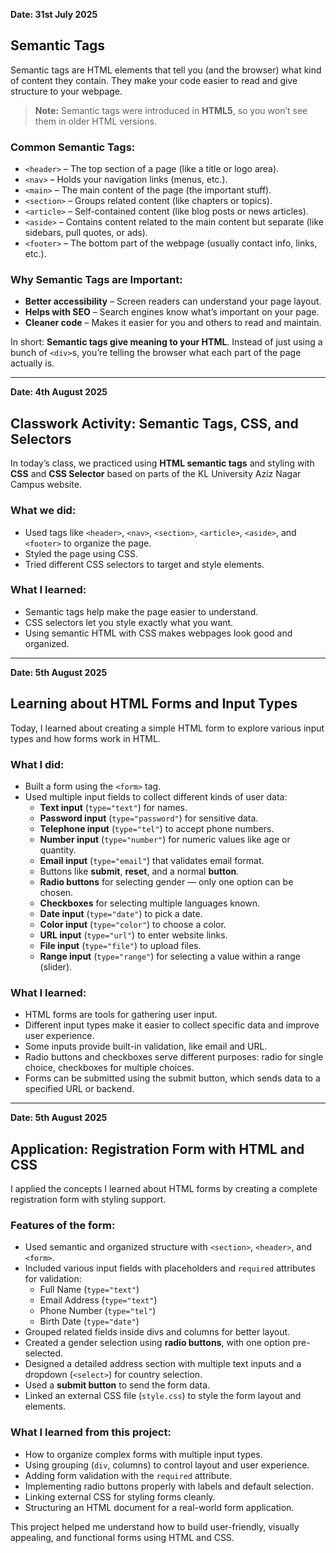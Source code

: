 **Date: 31st July 2025**

## Semantic Tags

Semantic tags are HTML elements that tell you (and the browser) what kind of content they contain. They make your code easier to read and give structure to your webpage.

> **Note:** Semantic tags were introduced in **HTML5**, so you won’t see them in older HTML versions.

### Common Semantic Tags:

- `<header>` – The top section of a page (like a title or logo area).
- `<nav>` – Holds your navigation links (menus, etc.).
- `<main>` – The main content of the page (the important stuff).
- `<section>` – Groups related content (like chapters or topics).
- `<article>` – Self-contained content (like blog posts or news articles).
- `<aside>` – Contains content related to the main content but separate (like sidebars, pull quotes, or ads).
- `<footer>` – The bottom part of the webpage (usually contact info, links, etc.).

### Why Semantic Tags are Important:

- **Better accessibility** – Screen readers can understand your page layout.
- **Helps with SEO** – Search engines know what’s important on your page.
- **Cleaner code** – Makes it easier for you and others to read and maintain.

In short: **Semantic tags give meaning to your HTML**. Instead of just using a bunch of `<div>`s, you’re telling the browser what each part of the page actually is.

---

**Date: 4th August 2025**

## Classwork Activity: Semantic Tags, CSS, and Selectors

In today’s class, we practiced using **HTML semantic tags** and styling with **CSS** and **CSS Selector** based on parts of the KL University Aziz Nagar Campus website.

### What we did:

- Used tags like `<header>`, `<nav>`, `<section>`, `<article>`, `<aside>`, and `<footer>` to organize the page.
- Styled the page using CSS.
- Tried different CSS selectors to target and style elements.

### What I learned:

- Semantic tags help make the page easier to understand.
- CSS selectors let you style exactly what you want.
- Using semantic HTML with CSS makes webpages look good and organized.

---

**Date: 5th August 2025**

## Learning about HTML Forms and Input Types

Today, I learned about creating a simple HTML form to explore various input types and how forms work in HTML.

### What I did:

- Built a form using the `<form>` tag.
- Used multiple input fields to collect different kinds of user data:
  - **Text input** (`type="text"`) for names.
  - **Password input** (`type="password"`) for sensitive data.
  - **Telephone input** (`type="tel"`) to accept phone numbers.
  - **Number input** (`type="number"`) for numeric values like age or quantity.
  - **Email input** (`type="email"`) that validates email format.
  - Buttons like **submit**, **reset**, and a normal **button**.
  - **Radio buttons** for selecting gender — only one option can be chosen.
  - **Checkboxes** for selecting multiple languages known.
  - **Date input** (`type="date"`) to pick a date.
  - **Color input** (`type="color"`) to choose a color.
  - **URL input** (`type="url"`) to enter website links.
  - **File input** (`type="file"`) to upload files.
  - **Range input** (`type="range"`) for selecting a value within a range (slider).

### What I learned:

- HTML forms are tools for gathering user input.
- Different input types make it easier to collect specific data and improve user experience.
- Some inputs provide built-in validation, like email and URL.
- Radio buttons and checkboxes serve different purposes: radio for single choice, checkboxes for multiple choices.
- Forms can be submitted using the submit button, which sends data to a specified URL or backend.

---

**Date: 5th August 2025**

## Application: Registration Form with HTML and CSS

I applied the concepts I learned about HTML forms by creating a complete registration form with styling support.

### Features of the form:

- Used semantic and organized structure with `<section>`, `<header>`, and `<form>`.
- Included various input fields with placeholders and `required` attributes for validation:
  - Full Name (`type="text"`)
  - Email Address (`type="text"`)
  - Phone Number (`type="tel"`)
  - Birth Date (`type="date"`)
- Grouped related fields inside divs and columns for better layout.
- Created a gender selection using **radio buttons**, with one option pre-selected.
- Designed a detailed address section with multiple text inputs and a dropdown (`<select>`) for country selection.
- Used a **submit button** to send the form data.
- Linked an external CSS file (`style.css`) to style the form layout and elements.

### What I learned from this project:

- How to organize complex forms with multiple input types.
- Using grouping (`div`, columns) to control layout and user experience.
- Adding form validation with the `required` attribute.
- Implementing radio buttons properly with labels and default selection.
- Linking external CSS for styling forms cleanly.
- Structuring an HTML document for a real-world form application.

This project helped me understand how to build user-friendly, visually appealing, and functional forms using HTML and CSS.
